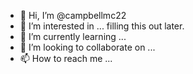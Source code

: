 - 👋 Hi, I’m @campbellmc22
- 👀 I’m interested in ... filling this out later.
- 🌱 I’m currently learning ...
- 💞️ I’m looking to collaborate on ...
- 📫 How to reach me ...

<!---
campbellmc22/campbellmc22 is a ✨ special ✨ repository because its `README.md` (this file) appears on your GitHub profile.
You can click the Preview link to take a look at your changes.
--->
